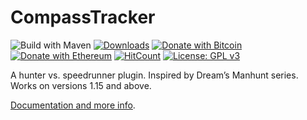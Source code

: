 # CompassTracker
![Build with Maven](https://github.com/hyperdefined/CompassTracker/workflows/Java%20CI%20with%20Maven/badge.svg) [![Downloads](https://img.shields.io/github/downloads/hyperdefined/CompassTracker/total?logo=github)](https://github.com/hyperdefined/CompassTracker/releases) [![Donate with Bitcoin](https://en.cryptobadges.io/badge/micro/1F29aNKQzci3ga5LDcHHawYzFPXvELTFoL)](https://en.cryptobadges.io/donate/1F29aNKQzci3ga5LDcHHawYzFPXvELTFoL) [![Donate with Ethereum](https://en.cryptobadges.io/badge/micro/0x0f58B66993a315dbCc102b4276298B5Ff8895F41)](https://en.cryptobadges.io/donate/0x0f58B66993a315dbCc102b4276298B5Ff8895F41)  [![HitCount](http://hits.dwyl.com/hyperdefined/CompassTracker.svg)](http://hits.dwyl.com/hyperdefined/CompassTracker) [![License: GPL v3](https://img.shields.io/badge/License-GPLv3-blue.svg)](https://www.gnu.org/licenses/gpl-3.0)

A hunter vs. speedrunner plugin. Inspired by Dream’s Manhunt series. Works on versions 1.15 and above.

[Documentation and more info](https://hyper.lol/minecraft-plugins/compasstracker/).

